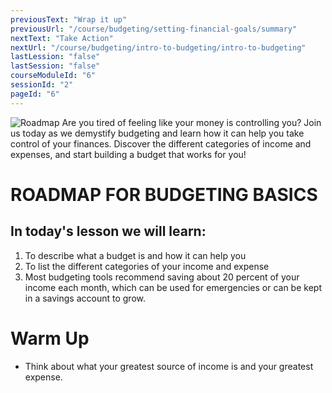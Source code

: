 ```yaml
---
previousText: "Wrap it up"
previousUrl: "/course/budgeting/setting-financial-goals/summary"
nextText: "Take Action"
nextUrl: "/course/budgeting/intro-to-budgeting/intro-to-budgeting"
lastLession: "false"
lastSession: "false"
courseModuleId: "6"
sessionId: "2"
pageId: "6"
---
```



![Roadmap](/assets/img/roadmap.png)
<sparkle-character-intro class="shift-up-overlap" position="right" character="yuna">
Are you tired of feeling like your money is controlling you? Join us today as we demystify budgeting and learn how it can help you take control of your finances. Discover the different categories of income and expenses, and start building a budget that works for you!</sparkle-character-intro>
# ROADMAP FOR BUDGETING BASICS
## In today's lesson we will learn:
1. To describe what a budget is and how it can help you 
2. To list the different categories of your income and expense
3. Most budgeting tools recommend saving about 20 percent of your income each month, which can be used for emergencies or can be kept in a savings account to grow. 

# Warm Up
- Think about what your greatest source of income is and your greatest expense.